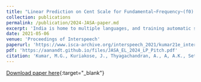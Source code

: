 ```yaml
---
title: "Linear Prediction on Cent Scale for Fundamental~Frequency~(f0) Analysis"
collection: publications
permalink: /publication/2024-JASA-paper.md
excerpt: 'India is home to multiple languages, and training automatic speech recognition (ASR) systems is challenging. Over time, each language has adopted words from other languages, such as English, leading to code-mixing. Most Indian languages also have their own unique scripts, which poses a major limitation in training multilingual and code-switching ASR systems. Inspired by results in text-to-speech synthesis, in this paper, we use an in-house rule-based phoneme-level common label set (CLS) representation to train multilingual and code-switching ASR for Indian languages. We propose two end-to-end (E2E) ASR systems. In the first system, the E2E model is trained on the CLS representation, and we use a novel data-driven backend to recover the native language script. In the second system, we propose a modification to the E2E model, wherein the CLS representation and the native language characters are used simultaneously for training. We show our results on the multilingual and code-switching (MUCS) ASR challenge 2021. Our best results achieve ≈6% and 5% improvement in word error rate over the baseline system for the multilingual and code-switching tasks, respectively, on the challenge development data.'
date: 2021-05-06
venue: 'Proceedings of Interspeech'
paperurl: 'https://www.isca-archive.org/interspeech_2021/kumar21e_interspeech.pdf'
pdf: 'https://aanandt.github.io/files/JASA_EL_2024_LP_Pitch.pdf'
citation: 'Kumar, M.G., Kuriakose, J., Thyagachandran, A., A, A.K., Seth, A., Prasad, L.V.S.V.D., Jaiswal, S., Prakash, A., Murthy, H.A. (2021) Dual Script E2E Framework for Multilingual and Code-Switching ASR. Proc. Interspeech 2021, 2441-2445, doi: 10.21437/Interspeech.2021-978'
---
```


[Download paper here](https://aanandt.github.io/files/JASA_EL_2024_LP_Pitch.pdf){:target="_blank"}
<div> 
<div id="adobe-dc-view" style="width: 100%;"></div> 
<script src="https://documentcloud.adobe.com/view-sdk/main.js"></script> 
<script type="text/javascript"> 
document.addEventListener("adobe_dc_view_sdk.ready", function(){ 
var adobeDCView = new AdobeDC.View({clientId: "a9f90938a3af4ae8b97f7768ee680c05", divId: "adobe-dc-view"});
adobeDCView.previewFile({
content:{location: {url: "https://aanandt.github.io/files/JASA_EL_2024_LP_Pitch.pdf"}},
metaData:{fileName: "JASA_EL_2024_LP_Pitch.pdf"}
}, {embedMode: "IN_LINE"});
});
</script>
</div>
